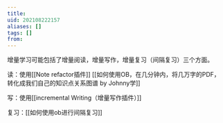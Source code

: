 ```yaml
---
title: 
uid: 202108222157
aliases: []
tags: []
from: 
---
```

增量学习可能包括了增量阅读，增量写作，增量复习（间隔复习）三个方面。

读：使用[[Note refactor插件]]
[[如何使用OB，在几分钟内，将几万字的PDF，转化成我们自己的知识点关系图谱 by Johnny学]]

写：使用[[incremental Writing（增量写作插件）]]

复习：[[如何使用ob进行间隔复习]]